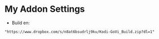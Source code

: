 # My Addon Settings

-  Build en:
```
"https://www.dropbox.com/s/n8at6bsudrlj9ku/Kodi-GoVi_Build.zip?dl=1"
```
